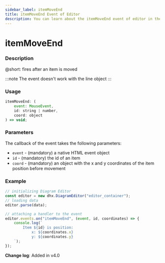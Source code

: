 ```yaml
---
sidebar_label: itemMoveEnd
title: itemMoveEnd Event of Editor
description: You can learn about the itemMoveEnd event of editor in the documentation of the DHTMLX JavaScript Diagram library. Browse developer guides and API reference, try out code examples and live demos, and download a free 30-day evaluation version of DHTMLX Diagram.
---
```


# itemMoveEnd

### Description

@short: fires after an item is moved

:::note
The event doesn't work with the line object
:::

### Usage

~~~js
itemMoveEnd: (
    event: MouseEvent, 
    id: string | number, 
    coord: object
) => void;
~~~

### Parameters

The callback of the event takes the following parameters:

- `event` - (mandatory) a native HTML event object
- `id` - (mandatory) the id of an item
- `coord` - (mandatory) an object with the x and y coordinates of the item position before movement

### Example

~~~js {7-13}
// initializing Diagram Editor
const editor = new dhx.DiagramEditor("editor_container");
// loading data
editor.parse(data);

// attaching a handler to the event
editor.events.on("itemMoveEnd", (event, id, coordinates) => {
    console.log(`
        Item ${id} is position: 
            x: ${coordinates.x} 
            y: ${coordinates.y}
    `);
});
~~~

**Change log**: Added in v4.0
